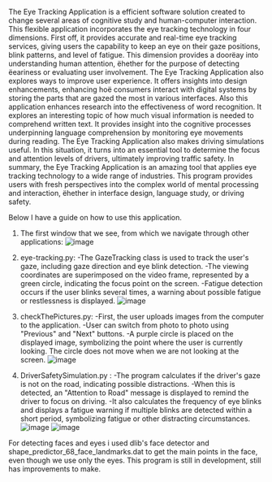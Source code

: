 The Eye Tracking Application is a efficient software solution created to change several areas of cognitive study and human-computer interaction. This flexible application 
incorporates the eye tracking technology in four dimensions.
First off, it provides accurate and real-time eye tracking services, giving users the capability to keep an eye on their gaze positions, blink patterns, and level of fatigue. 
This dimension provides a doorëay into understanding human attention, ëhether for the purpose of detecting ëeariness or evaluating user involvement.
The Eye Tracking Application also explores ways to improve user experience. It offers insights into design enhancements, enhancing hoë consumers interact with digital systems by storing the 
parts that are gazed the most in various interfaces.
Also this application enhances research into the effectiveness of word recognition. It explores an interesting topic of how much visual information is needed to comprehend written text. 
It provides insight into the cognitive processes underpinning language comprehension by monitoring eye movements during reading.
The Eye Tracking Application also makes driving simulations useful. In this situation, it turns into an essential tool to determine the focus and attention levels of drivers, ultimately improving traffic safety.
In summary, the Eye Tracking Application is an amazing tool that applies eye tracking technology to a wide range of industries. This program provides users with fresh perspectives into the complex 
world of mental processing and interaction, ëhether in interface design, language study, or driving safety.

Below I have a guide on how to use this application.

1. The first window that we see, from which we navigate through other applications:
![image](https://github.com/MarinBulku/Eye-Tracking-Diploma-Project/assets/104996044/dbc3da38-6731-4676-8a85-1c829a3dd0e5)

2. eye-tracking.py:
  -The GazeTracking class is used to track the user's gaze, including gaze direction and eye blink detection.
  -The viewing coordinates are superimposed on the video frame, represented by a green circle, indicating the focus point on the screen.
  -Fatigue detection occurs if the user blinks several times, a warning about possible fatigue or restlessness is displayed.
![image](https://github.com/MarinBulku/Eye-Tracking-Diploma-Project/assets/104996044/338eb210-4916-4f09-b277-bf59ccbd2a1c)

3. checkThePictures.py:
  -First, the user uploads images from the computer to the application.
  -User can switch from photo to photo using "Previous" and "Next" buttons.
  -A purple circle is placed on the displayed image, symbolizing the point where the user is currently looking. The circle does not move when we are not looking at the screen.
![image](https://github.com/MarinBulku/Eye-Tracking-Diploma-Project/assets/104996044/7fc07a9b-2f6a-48ef-bfd1-977b9efa51b1)

4. DriverSafetySimulation.py :
  -The program calculates if the driver's gaze is not on the road, indicating possible distractions.
  -When this is detected, an "Attention to Road" message is displayed to remind the driver to focus on driving.
  -It also calculates the frequency of eye blinks and displays a fatigue warning if multiple blinks are detected within a short period, symbolizing fatigue or other distracting circumstances.
![image](https://github.com/MarinBulku/Eye-Tracking-Diploma-Project/assets/104996044/a1e1eb49-2394-48f4-85c8-47dce9e22082)
![image](https://github.com/MarinBulku/Eye-Tracking-Diploma-Project/assets/104996044/59aaaaaf-ea80-4380-968e-f26db7829d07)

For detecting faces and eyes i used dlib's face detector and shape_predictor_68_face_landmarks.dat to get the main points in the face, even though we use only the eyes. 
This program is still in development, still has improvements to make.
